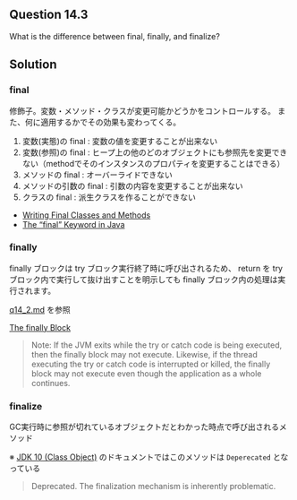 ## Question 14.3

What is the difference between final, finally, and finalize?

## Solution

### final

修飾子。変数・メソッド・クラスが変更可能かどうかをコントロールする。
また、何に適用するかでその効果も変わってくる。

1. 変数(実態)の final : 変数の値を変更することが出来ない
1. 変数(参照)の final : ヒープ上の他のどのオブジェクトにも参照先を変更できない（methodでそのインスタンスのプロパティを変更することはできる）
1. メソッドの final : オーバーライドできない
1. メソッドの引数の final : 引数の内容を変更することが出来ない
1. クラスの final : 派生クラスを作ることができない

* [Writing Final Classes and Methods](https://docs.oracle.com/javase/tutorial/java/IandI/final.html)
* [The “final” Keyword in Java](https://www.baeldung.com/java-final)

### finally

finally ブロックは try ブロック実行終了時に呼び出されるため、 return を try ブロック内で実行して抜け出すことを明示しても finally ブロック内の処理は実行されます。

[q14_2.md](./q14_2.md) を参照

[The finally Block](https://docs.oracle.com/javase/tutorial/essential/exceptions/finally.html)

> Note: If the JVM exits while the try or catch code is being executed, then the finally block may not execute. 
> Likewise, if the thread executing the try or catch code is interrupted or killed, 
> the finally block may not execute even though the application as a whole continues.

### finalize

GC実行時に参照が切れているオブジェクトだとわかった時点で呼び出されるメソッド

※ [JDK 10 (Class Object)](https://docs.oracle.com/javase/10/docs/api/java/lang/Object.html#finalize()) のドキュメントではこのメソッドは `Deperecated` となっている

> Deprecated.
> The finalization mechanism is inherently problematic.